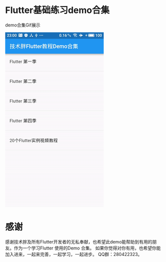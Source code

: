 # Flutter基础练习demo合集

demo合集Gif展示

![](images/demo.gif)

# 感谢
感谢技术胖及所有Flutter开发者的无私奉献，也希望此demo能帮助到有用的朋友。作为一个学习Flutter 使用的Demo 合集。
如果你觉得对你有用，也希望你能加入进来，一起来完善，一起学习，一起进步。 QQ群：280422323。

